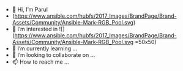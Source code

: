 - 👋 Hi, I’m Parul
- (https://www.ansible.com/hubfs/2017_Images/BrandPage/Brand-Assets/Community/Ansible-Mark-RGB_Pool.svg)
- 👀 I’m interested in ![](https://www.ansible.com/hubfs/2017_Images/BrandPage/Brand-Assets/Community/Ansible-Mark-RGB_Pool.svg =50x50)
- 🌱 I’m currently learning ...
- 💞️ I’m looking to collaborate on ...
- 📫 How to reach me ...

<!---
ParulArinTech/ParulArinTech is a ✨ special ✨ repository because its `README.md` (this file) appears on your GitHub profile.
You can click the Preview link to take a look at your changes.
--->
